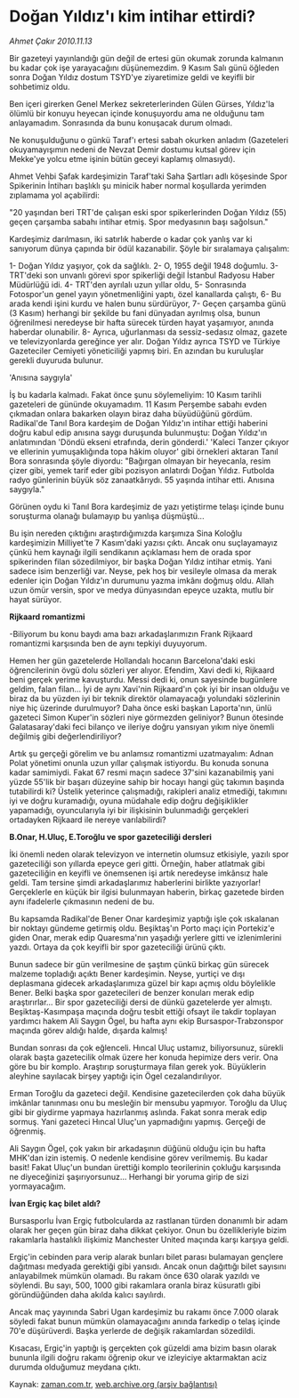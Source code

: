 # Doğan Yıldız'ı kim intihar ettirdi?

*Ahmet Çakır 2010.11.13*

<td class="news-spot">
<p>Bir gazeteyi yayınlandığı gün değil de ertesi gün okumak zorunda kalmanın bu kadar çok işe yarayacağını düşünemezdim. 9 Kasım Salı günü öğleden sonra Doğan Yıldız dostum TSYD'ye ziyaretimize geldi ve keyifli bir sohbetimiz oldu.</p>
<p><p> Ben içeri girerken Genel Merkez sekreterlerinden Gülen Gürses, Yıldız'la ölümlü bir konuyu heyecan içinde konuşuyordu ama ne olduğunu tam anlayamadım. Sonrasında da bunu konuşacak durum olmadı.
<p>Ne konuşulduğunu o günkü Taraf'ı ertesi sabah okurken anladım (Gazeteleri okuyamayışımın nedeni de Nevzat Demir dostumu kutsal görev için Mekke'ye yolcu etme işinin bütün geceyi kaplamış olmasıydı).
<p>Ahmet Vehbi Şafak kardeşimizin Taraf'taki Saha Şartları adlı köşesinde Spor Spikerinin İntiharı başlıklı şu minicik haber normal koşullarda yerimden zıplamama yol açabilirdi:
<p>"20 yaşından beri TRT'de çalışan eski spor spikerlerinden Doğan Yıldız (55) geçen çarşamba sabahı intihar etmiş. Spor medyasının başı sağolsun."
<p>Kardeşimiz darılmasın, iki satırlık haberde o kadar çok yanlış var ki sanıyorum dünya çapında bir ödül kazanabilir. Şöyle bir sıralamaya çalışalım:
<p>1- Doğan Yıldız yaşıyor, çok da sağlıklı. 2- O, 1955 değil 1948 doğumlu. 3- TRT'deki son unvanlı görevi spor spikerliği değil İstanbul Radyosu Haber Müdürlüğü idi. 4- TRT'den ayrılalı uzun yıllar oldu, 5- Sonrasında Fotospor'un genel yayın yönetmenliğini yaptı, özel kanallarda çalıştı, 6- Bu arada kendi işini kurdu ve halen bunu sürdürüyor, 7- Geçen çarşamba günü (3 Kasım) herhangi bir şekilde bu fani dünyadan ayrılmış olsa, bunun öğrenilmesi neredeyse bir hafta sürecek türden hayat yaşamıyor, anında haberdar olunabilir. 8- Ayrıca, uğurlanması da sessiz-sedasız olmaz, gazete ve televizyonlarda gereğince yer alır. Doğan Yıldız ayrıca TSYD ve Türkiye Gazeteciler Cemiyeti yöneticiliği yapmış biri. En azından bu kuruluşlar gerekli duyuruda bulunur.
<p>'Anısına saygıyla'
<p>İş bu kadarla kalmadı. Fakat önce şunu söylemeliyim: 10 Kasım tarihli gazeteleri de gününde okuyamadım. 11 Kasım Perşembe sabahı evden çıkmadan onlara bakarken olayın biraz daha büyüdüğünü gördüm. Radikal'de Tanıl Bora kardeşim de Doğan Yıldız'ın intihar ettiği haberini doğru kabul edip anısına saygı duruşunda bulunmuştu: Doğan Yıldız'ın anlatımından 'Döndü ekseni etrafında, derin gönderdi.' 'Kaleci Tanzer çıkıyor ve ellerinin yumuşaklığında topa hâkim oluyor' gibi örnekleri aktaran Tanıl Bora sonrasında şöyle diyordu: "Bağırgan olmayan bir heyecanla, resim çizer gibi, yemek tarif eder gibi pozisyon anlatırdı Doğan Yıldız. Futbolda radyo günlerinin büyük söz zanaatkârıydı. 55 yaşında intihar etti. Anısına saygıyla."
<p>Görünen oydu ki Tanıl Bora kardeşimiz de yazı yetiştirme telaşı içinde bunu soruşturma olanağı bulamayıp bu yanlışa düşmüştü...
<p>Bu işin nereden çıktığını araştırdığımızda karşımıza Sina Koloğlu kardeşimizin Milliyet'te 7 Kasım'daki yazısı çıktı. Ancak onu suçlayamayız çünkü hem kaynağı ilgili sendikanın açıklaması hem de orada spor spikerinden filan sözedilmiyor, bir başka Doğan Yıldız intihar etmiş. Yani sadece isim benzerliği var. Neyse, pek hoş bir vesileyle olmasa da merak edenler için Doğan Yıldız'ın durumunu yazma imkânı doğmuş oldu. Allah uzun ömür versin, spor ve medya dünyasından epeyce uzakta, mutlu bir hayat sürüyor.
<p><b>Rijkaard romantizmi</b>
<p>-Biliyorum bu konu baydı ama bazı arkadaşlarımızın Frank Rijkaard romantizmi karşısında ben de aynı tepkiyi duyuyorum.
<p> Hemen her gün gazetelerde Hollandalı hocanın Barcelona'daki eski öğrencilerinin övgü dolu sözleri yer alıyor. Efendim, Xavi dedi ki, Rijkaard beni gerçek yerime kavuşturdu. Messi dedi ki, onun sayesinde bugünlere geldim, falan filan... İyi de aynı Xavi'nin Rijkaard'ın çok iyi bir insan olduğu ve biraz da bu yüzden iyi bir teknik direktör olamayacağı yolundaki sözlerinin niye hiç üzerinde durulmuyor? Daha önce eski başkan Laporta'nın, ünlü gazeteci Simon Kuper'in sözleri niye görmezden geliniyor? Bunun ötesinde Galatasaray'daki feci bilanço ve ileriye doğru yansıyan yıkım niye önemli değilmiş gibi değerlendiriliyor?
<p> Artık şu gerçeği görelim ve bu anlamsız romantizmi uzatmayalım: Adnan Polat yönetimi onunla uzun yıllar çalışmak istiyordu. Bu konuda sonuna kadar samimiydi. Fakat 67 resmi maçın sadece 37'sini kazanabilmiş yani yüzde 55'lik bir başarı düzeyine sahip bir hocayı hangi güç takımın başında tutabilirdi ki? Üstelik yeterince çalışmadığı, rakipleri analiz etmediği, takımını iyi ve doğru kuramadığı, oyuna müdahale edip doğru değişiklikler yapamadığı, oyuncularıyla iyi bir ilişkisinin bulunmadığı gerçekleri ortadayken Rijkaard ile nereye varılabilirdi?
<p><b>B.Onar, H.Uluç, E.Toroğlu ve spor gazeteciliği dersleri</b>
<p>İki önemli neden olarak televizyon ve internetin olumsuz etkisiyle, yazılı spor gazeteciliği son yıllarda epeyce geri gitti. Örneğin, haber atlatmak gibi gazeteciliğin en keyifli ve önemsenen işi artık neredeyse imkânsız hale geldi. Tam tersine şimdi arkadaşlarımız haberlerini birlikte yazıyorlar! Gerçeklerle en küçük bir ilgisi bulunmayan haberin, birkaç gazetede birden aynı ifadelerle çıkmasının nedeni de bu.
<p> Bu kapsamda Radikal'de Bener Onar kardeşimiz yaptığı işle çok ıskalanan bir noktayı gündeme getirmiş oldu. Beşiktaş'ın Porto maçı için Portekiz'e giden Onar, merak edip Quaresma'nın yaşadığı yerlere gitti ve izlenimlerini yazdı. Ortaya da çok keyifli bir spor gazeteciliği ürünü çıktı.
<p> Bunun sadece bir gün verilmesine de şaştım çünkü birkaç gün sürecek malzeme topladığı açıktı Bener kardeşimin. Neyse, yurtiçi ve dışı deplasmana gidecek arkadaşlarımıza güzel bir kapı açmış oldu böylelikle Bener. Belki başka spor gazetecileri de benzer konuları merak edip araştırırlar... Bir spor gazeteciliği dersi de dünkü gazetelerde yer almıştı. Beşiktaş-Kasımpaşa maçında doğru tesbit ettiği ofsayt ile takdir toplayan yardımcı hakem Ali Saygın Ögel, bu hafta aynı ekip Bursaspor-Trabzonspor maçında görev aldığı halde, dışarda kalmış!
<p> Bundan sonrası da çok eğlenceli. Hıncal Uluç ustamız, biliyorsunuz, sürekli olarak başta gazetecilik olmak üzere her konuda hepimize ders verir. Ona göre bu bir komplo. Araştırıp soruşturmaya filan gerek yok. Büyüklerin aleyhine sayılacak birşey yaptığı için Ögel cezalandırılıyor.
<p> Erman Toroğlu da gazeteci değil. Kendisine gazetecilerden çok daha büyük imkânlar tanınması onu bu mesleğin bir mensubu yapmıyor. Toroğlu da Uluç gibi bir giydirme yapmaya hazırlanmış aslında. Fakat sonra merak edip sormuş. Yani gazeteci Hıncal Uluç'un yapmadığını yapmış. Gerçeği de öğrenmiş.
<p> Ali Saygın Ögel, çok yakın bir arkadaşının düğünü olduğu için bu hafta MHK'dan izin istemiş. O nedenle kendisine görev verilmemiş. Bu kadar basit! Fakat Uluç'un bundan ürettiği komplo teorilerinin çokluğu karşısında ne diyeceğinizi şaşırıyorsunuz... Herhangi bir yoruma girip de sizi yormayacağım.
<p><b>İvan Ergiç kaç bilet aldı?</b>
<p>Bursasporlu İvan Ergiç futbolcularda az rastlanan türden donanımlı bir adam olarak her geçen gün biraz daha dikkat çekiyor. Onun bu özellikleriyle bizim rakamlarla hastalıklı ilişkimiz Manchester United maçında karşı karşıya geldi.
<p> Ergiç'in cebinden para verip alarak bunları bilet parası bulamayan gençlere dağıtması medyada gerektiği gibi yansıdı. Ancak onun dağıttığı bilet sayısını anlayabilmek mümkün olamadı. Bu rakam önce 630 olarak yazıldı ve söylendi. Bu sayı, 500, 1000 gibi rakamlara oranla biraz küsuratlı gibi göründüğünden daha akılda kalıcı sayılırdı.
<p> Ancak maç yayınında Sabri Ugan kardeşimiz bu rakamı önce 7.000 olarak söyledi fakat bunun mümkün olamayacağını anında farkedip o telaş içinde 70'e düşürüverdi. Başka yerlerde de değişik rakamlardan sözedildi.
<p> Kısacası, Ergiç'in yaptığı iş gerçekten çok güzeldi ama bizim basın olarak bununla ilgili doğru rakamı öğrenip okur ve izleyiciye aktarmaktan aciz durumda olduğumuz meydana çıktı. </p>
<a href="http://web.archive.org/web/20101130055207/mailto:a.cakir@zaman.com.tr">
</a></p></p></p></p></p></p></p></p></p></p></p></p></p></p></p></p></p></p></p></p></p></p></p></p></p></p></td>

Kaynak: [zaman.com.tr](http://zaman.com.tr/yazar.do?yazino=1052379), [web.archive.org (arşiv bağlantısı)](http://web.archive.org/web/20101130055207/http://zaman.com.tr/yazar.do?yazino=1052379)

